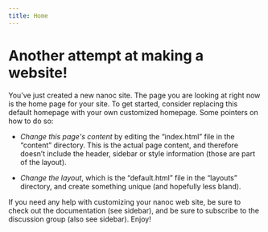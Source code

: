 ```yaml
---
title: Home
---
```


Another attempt at making a website!
====================================

You’ve just created a new nanoc site. The page you are looking at right now 
is the home page for your site. To get started, consider replacing this 
default homepage with your own customized homepage. Some pointers on how to do 
so:

* _Change this page's content_ by editing the “index.html” file in the 
  “content” directory. This is the actual page content, and therefore doesn’t 
  include the header, sidebar or style information (those are part of the 
  layout).

* _Change the layout_, which is the “default.html” file in the “layouts” 
  directory, and create something unique (and hopefully less bland).

If you need any help with customizing your nanoc web site, be sure to check out
the documentation (see sidebar), and be sure to subscribe to the discussion 
group (also see sidebar). Enjoy!

